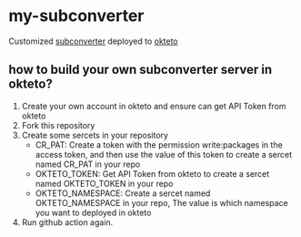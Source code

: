# my-subconverter

Customized [subconverter](https://github.com/tindy2013/subconverter) deployed to [okteto](https://cloud.okteto.com/)

## how to build your own subconverter server in okteto?
1. Create your own account in okteto and ensure can get API Token from okteto
2. Fork this repository
3. Create some sercets in your repository
   - CR_PAT: Create a token with the permission write:packages in the access token, and then use the value of this token to create a sercet named CR_PAT in your repo
   - OKTETO_TOKEN: Get API Token from okteto to create a sercet named OKTETO_TOKEN in your repo
   - OKTETO_NAMESPACE: Create a sercet named OKTETO_NAMESPACE in your repo, The value is which namespace you want to deployed in okteto
4. Run github action again.
